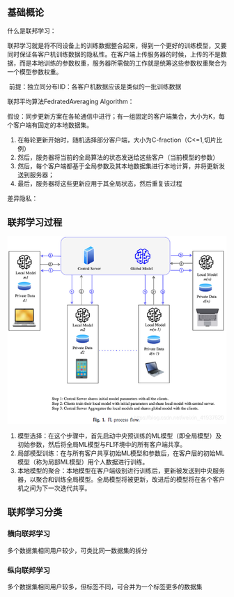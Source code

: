 ## 基础概论

什么是联邦学习：

联邦学习就是将不同设备上的训练数据整合起来，得到一个更好的训练模型，又要同时保证各客户机训练数据的隐私性。在客户端上传服务器的时候，上传的不是数据，而是本地训练的参数权重，服务器所需做的工作就是统筹这些参数权重聚合为一个模型参数权重。

​	前提：独立同分布IID：各客户机数据应该是类似的一批训练数据



联邦平均算法FedratedAveraging Algorithm：

假设：同步更新方案在各轮通信中进行；有一组固定的客户端集合，大小为K，每个客户端有固定的本地数据集。

1. 在每轮更新开始时，随机选择部分客户端，大小为C-fraction（C<=1,切片比例）
2. 然后，服务器将当前的全局算法的状态发送给这些客户（当前模型的参数）
3. 然后，每个客户端都基于全局参数及其本地数据集进行本地计算，并将更新发送到服务器；
4. 最后，服务器将这些更新应用于其全局状态，然后重复该过程



差异隐私：



## 联邦学习过程

![](../image/fl001.png)

1. 模型选择：在这个步骤中，首先启动中央预训练的ML模型（即全局模型）及初始参数，然后将全局ML模型与FL环境中的所有客户端共享。
2. 局部模型训练：在与所有客户共享初始ML模型和参数后，在客户层的初始ML模型（称为局部ML模型）用个人数据进行训练。
3. 本地模型的聚合：本地模型在客户端级别进行训练后，更新被发送到中央服务器，以聚合和训练全局模型。全局模型将被更新，改进后的模型将在各个客户机之间为下一次迭代共享。



## 联邦学习分类

### 横向联邦学习

多个数据集相同用户较少，可类比同一数据集的拆分

### 纵向联邦学习

多个数据集相同用户较多，但标签不同，可合并为一个标签更多的数据集

